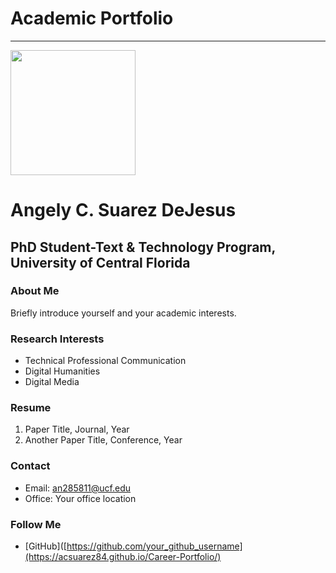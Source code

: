 # Academic Portfolio
---


<img align="left">
<img src="https://github.com/user-attachments/assets/ffe372ef-71ce-4491-8097-48fa7006a7ea" width="200" height="200"/>




# Angely C. Suarez DeJesus
## PhD Student-Text & Technology Program, University of Central Florida

### About Me
Briefly introduce yourself and your academic interests.

### Research Interests
- Technical Professional Communication
- Digital Humanities
- Digital Media

### Resume

1. Paper Title, Journal, Year
2. Another Paper Title, Conference, Year

### Contact

- Email: an285811@ucf.edu
- Office: Your office location

### Follow Me

- [GitHub]([https://github.com/your_github_username](https://acsuarez84.github.io/Career-Portfolio/)
